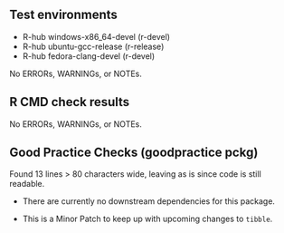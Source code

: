 ## Test environments
- R-hub windows-x86_64-devel (r-devel)
- R-hub ubuntu-gcc-release (r-release)
- R-hub fedora-clang-devel (r-devel)

No ERRORs, WARNINGs, or NOTEs. 

## R CMD check results
No ERRORs, WARNINGs, or NOTEs. 
  
## Good Practice Checks (goodpractice pckg)
Found 13 lines > 80 characters wide, leaving as is since code is still readable.

* There are currently no downstream dependencies for this package.

* This is a Minor Patch to keep up with upcoming changes to `tibble`.
